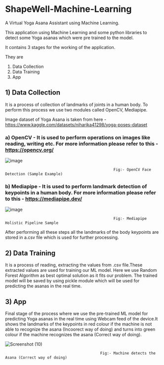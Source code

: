 # ShapeWell-Machine-Learning
A Virtual Yoga Asana Assistant using Machine Learning.

This application using Machine Learning and some python libraries to detect some Yoga asanas which were pre trained to the model.

It contains 3 stages for the working of the application.

They are 
1) Data Collection
2) Data Training 
3) App

## 1) Data Collection
It is a process of collection of landmarks of joints in a human body. To perform this process we use two modules called OpenCV, Mediapipe.

Image dataset of Yoga Asana is taken from here - https://www.kaggle.com/datasets/niharika41298/yoga-poses-dataset

### a) OpenCV - It is used to perform operations on images like reading, writing etc. For more information please refer to this - https://opencv.org/

![image](https://user-images.githubusercontent.com/57896227/206229705-4bd49e14-af95-4cab-b230-89347905d041.png)
                                                    
                                                     Fig:- OpenCV Face Detection (Sample Example)

### b) Mediapipe - It is used to perform landmark detection of keypoints in a human body. For more information please refer to this - https://mediapipe.dev/

![image](https://user-images.githubusercontent.com/57896227/206228479-c8fd39f8-58a1-43de-8539-9c1f6e880caf.png)

                                                     Fig:- Mediapipe Holistic Pipeline Sample
                                                     
After performing all these steps all the landmarks of the body keypoints are stored in a.csv file which is used for further processing.

## 2) Data Training
It is a process of reading, extracting the values from .csv file.These extracted values are used for training our ML model. Here we use Random Forest Algorithm as best optimal solution as it fits our problem. The trained model will be saved by using pickle module which will be used for predicting the asanas in the real time.

## 3) App
Final stage of the process where we use the pre-trained ML model for predicting Yoga asanas in the real time using Webcam feed of the device.It shows the landmarks of the keypoints in red colour if the machine is not able to recognize the asana (Incoorect way of doing) and turns into green colour if the machine recognizes the asana (Correct way of doing).

![Screenshot (10)](https://user-images.githubusercontent.com/57896227/206234685-2b733b61-be42-46f2-aa78-6d5118a01b6a.png)

                                               Fig:- Machine detects the Asana (Correct way of doing)
